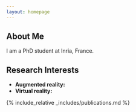 ```yaml
---
layout: homepage
---
```


## About Me

I am a PhD student at Inria, France.

## Research Interests

- **Augmented reality:** 
- **Virtual reality:** 

<!--
## News

- **[Feb. 2020]** XXXXX-->

{% include_relative _includes/publications.md %}

<!--{% include_relative _includes/services.md %}-->
